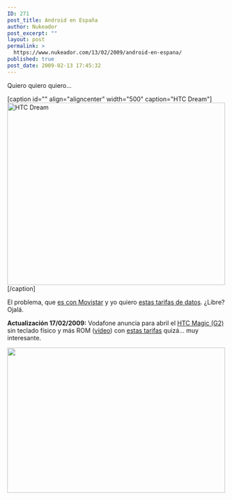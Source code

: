 ```yaml
---
ID: 271
post_title: Android en España
author: Nukeador
post_excerpt: ""
layout: post
permalink: >
  https://www.nukeador.com/13/02/2009/android-en-espana/
published: true
post_date: 2009-02-13 17:45:32
---
```

Quiero quiero quiero...

[caption id="" align="aligncenter" width="500" caption="HTC Dream"]<img title="HTC Dream" src="http://img.xataka.com/2009/02/htc-dream-0.jpg" alt="HTC Dream" width="500" height="418" />[/caption]

El problema, que <a href="http://www.xataka.com/2009/02/12-htc-dream-en-espana-con-movistar">es con Movistar</a> y yo quiero <a title="Terifas de datos de Simyo" href="http://www.simyo.es/simyo/portal/store/select-data-priceplan">estas tarifas de datos</a>. ¿Libre? Ojalá.

<strong>Actualización 17/02/2009:</strong> Vodafone anuncia para abril el <a href="http://androidcommunity.com/htc-magic-android-phone-hands-on-20090217/">HTC Magic (G2)</a> sin teclado físico y más ROM (<a href="http://www.youtube.com/watch?v=4QOxWe2DvEY">vídeo</a>) con <a href="http://www.vodafone.es/particulares/tarifas/internet-en-movilidad/navega-movil/">estas tarifas</a> quizá... muy interesante.

<img class="aligncenter" src="http://img.xataka.com/2009/02/htc-magic1.jpg" alt="" width="500" height="333" />
